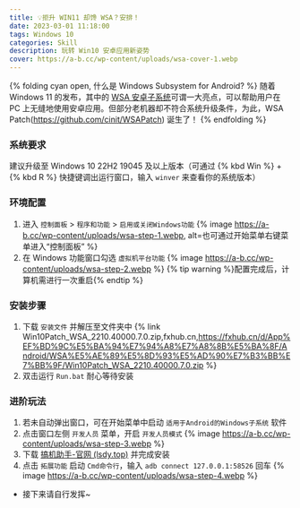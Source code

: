 ```yaml
---
title: 💡拒升 WIN11 却馋 WSA？安排！
date: 2023-03-01 11:18:00
tags: Windows 10
categories: Skill
description: 玩转 Win10 安卓应用新姿势
cover: https://a-b.cc/wp-content/uploads/wsa-cover-1.webp
---
```

{% folding cyan open, 什么是 Windows Subsystem for Android? %}
随着 Windows 11 的发布，其中的 [WSA 安卓子系统](https://learn.microsoft.com/en-us/windows/android/wsa/)可谓一大亮点，可以帮助用户在 PC 上无缝地使用安卓应用。但部分老机器却不符合系统升级条件，为此，WSA Patch(https://github.com/cinit/WSAPatch) 诞生了！
{% endfolding %}

### 系统要求
建议升级至 Windows 10 22H2 19045 及以上版本（可通过 {% kbd Win %} + {% kbd R %} 快捷键调出运行窗口，输入 `winver` 来查看你的系统版本）

### 环境配置
1. 进入 `控制面板` > `程序和功能` > `启用或关闭Windows功能`
{% image https://a-b.cc/wp-content/uploads/wsa-step-1.webp, alt=也可通过开始菜单右键菜单进入“控制面板” %}
2. 在 Windows 功能窗口勾选 `虚拟机平台功能`
{% image https://a-b.cc/wp-content/uploads/wsa-step-2.webp %}
{% tip warning %}配置完成后，计算机需进行一次重启{% endtip %}

### 安装步骤
1. 下载 `安装文件` 并解压至文件夹中
{% link Win10Patch_WSA_2210.40000.7.0.zip,fxhub.cn,https://fxhub.cn/d/App%EF%BD%9C%E5%BA%94%E7%94%A8%E7%A8%8B%E5%BA%8F/Android/WSA%E5%AE%89%E5%8D%93%E5%AD%90%E7%B3%BB%E7%BB%9F/Win10Patch_WSA_2210.40000.7.0.zip %}
2. 双击运行 `Run.bat` 耐心等待安装

### 进阶玩法
1. 若未自动弹出窗口，可在开始菜单中启动 `适用于Android的Windows子系统` 软件
2. 点击窗口左侧 `开发人员` 菜单，开启 `开发人员模式`
   {% image https://a-b.cc/wp-content/uploads/wsa-step-3.webp %}
3. 下载 [搞机助手-官网 (lsdy.top)](https://lsdy.top/gjzs) 并完成安装
4. 点击 `拓展功能` 启动 `Cmd命令行`，输入 `adb connect 127.0.0.1:58526` 回车
   {% image https://a-b.cc/wp-content/uploads/wsa-step-4.webp %}

* 接下来请自行发挥~